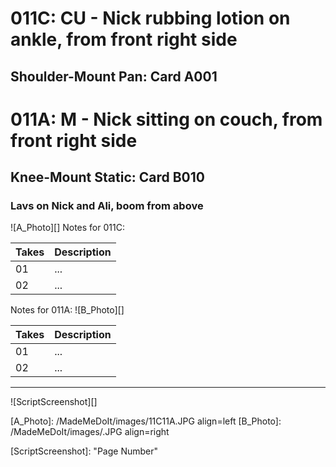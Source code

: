 # 011C: CU - Nick rubbing lotion on ankle, from front right side
## Shoulder-Mount Pan: Card A001

# 011A: M - Nick sitting on couch, from front right side
## Knee-Mount Static: Card B010

### Lavs on Nick and Ali, boom from above

![A_Photo][]
Notes for 011C: 

| Takes | Description |
|:---|:----|
| 01 | ... |
| 02 | ... |

Notes for 011A: 
![B_Photo][]

| Takes | Description |
|:---|:----|
| 01 | ... |
| 02 | ... |

----

![ScriptScreenshot][]


[A_Photo]:  /MadeMeDoIt/images/11C11A.JPG align=left
[B_Photo]:  /MadeMeDoIt/images/.JPG align=right

[ScriptScreenshot]: "Page Number"